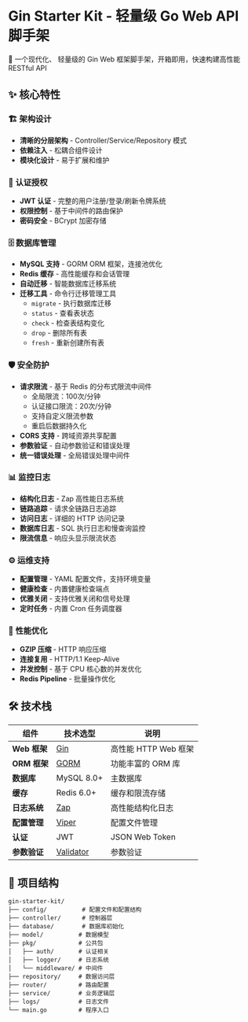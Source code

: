 # Gin Starter Kit - 轻量级 Go Web API 脚手架

🚀 一个现代化、 轻量级的 Gin Web 框架脚手架，开箱即用，快速构建高性能 RESTful API

## ✨ 核心特性

### 🏗️ **架构设计**
- **清晰的分层架构** - Controller/Service/Repository 模式
- **依赖注入** - 松耦合组件设计
- **模块化设计** - 易于扩展和维护

### 🔐 **认证授权**
- **JWT 认证** - 完整的用户注册/登录/刷新令牌系统
- **权限控制** - 基于中间件的路由保护
- **密码安全** - BCrypt 加密存储

### 🗄️ **数据库管理**
- **MySQL 支持** - GORM ORM 框架，连接池优化
- **Redis 缓存** - 高性能缓存和会话管理
- **自动迁移** - 智能数据库迁移系统
- **迁移工具** - 命令行迁移管理工具
  - `migrate` - 执行数据库迁移
  - `status` - 查看表状态
  - `check` - 检查表结构变化
  - `drop` - 删除所有表
  - `fresh` - 重新创建所有表

### 🛡️ **安全防护**
- **请求限流** - 基于 Redis 的分布式限流中间件
  - 全局限流：100次/分钟
  - 认证接口限流：20次/分钟
  - 支持自定义限流参数
  - 重启后数据持久化
- **CORS 支持** - 跨域资源共享配置
- **参数验证** - 自动参数验证和错误处理
- **统一错误处理** - 全局错误处理中间件

### 📊 **监控日志**
- **结构化日志** - Zap 高性能日志系统
- **链路追踪** - 请求全链路日志追踪
- **访问日志** - 详细的 HTTP 访问记录
- **数据库日志** - SQL 执行日志和慢查询监控
- **限流信息** - 响应头显示限流状态

### ⚙️ **运维支持**
- **配置管理** - YAML 配置文件，支持环境变量
- **健康检查** - 内置健康检查端点
- **优雅关闭** - 支持优雅关闭和信号处理
- **定时任务** - 内置 Cron 任务调度器

### 🚀 **性能优化**
- **GZIP 压缩** - HTTP 响应压缩
- **连接复用** - HTTP/1.1 Keep-Alive
- **并发控制** - 基于 CPU 核心数的并发优化
- **Redis Pipeline** - 批量操作优化

## 🛠️ 技术栈

| 组件         | 技术选型                                                    | 说明              |
|------------|---------------------------------------------------------|-----------------|
| **Web 框架** | [Gin](https://github.com/gin-gonic/gin)                 | 高性能 HTTP Web 框架 |
| **ORM 框架** | [GORM](https://gorm.io/)                                | 功能丰富的 ORM 库     |
| **数据库**    | MySQL 8.0+                                              | 主数据库            |
| **缓存**     | Redis 6.0+                                              | 缓存和限流存储         |
| **日志系统**   | [Zap](https://github.com/uber-go/zap)                   | 高性能结构化日志        |
| **配置管理**   | [Viper](https://github.com/spf13/viper)                 | 配置文件管理          |
| **认证**     | JWT                                                     | JSON Web Token  |
| **参数验证**   | [Validator](https://github.com/go-playground/validator) | 参数验证            |

## 📁 项目结构
```
gin-starter-kit/
├── config/          # 配置文件和配置结构
├── controller/      # 控制器层
├── database/        # 数据库初始化
├── model/          # 数据模型
├── pkg/            # 公共包
│   ├── auth/       # 认证相关
│   ├── logger/     # 日志系统
│   └── middleware/ # 中间件
├── repository/     # 数据访问层
├── router/         # 路由配置
├── service/        # 业务逻辑层
├── logs/           # 日志文件
└── main.go         # 程序入口
```